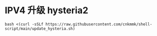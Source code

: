 # IPV4 升级 hysteria2

```
bash <(curl -sSLf https://raw.githubusercontent.com/cnkmmk/shell-script/main/update_hysteria.sh)
```
